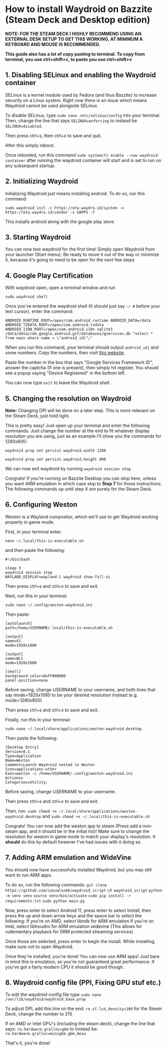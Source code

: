 # How to install Waydroid on Bazzite (Steam Deck and Desktop edition)

**NOTE: FOR THE STEAM DECK I HIGHLY RECOMMEND USING AN EXTERNAL DESK SETUP TO GET THIS WORKING, AT MINIMUM A KEYBOARD AND MOUSE IS RECOMMENDED.**

**This guide also has a lot of copy pasting to terminal. To copy from terminal, you use ctrl+shift+c, to paste you use ctrl+shift+v**

## 1. Disabling SELinux and enabling the Waydroid container
SELinux is a kernel module used by Fedora (and thus Bazzite) to increase security on a Linux system. Right now there is an issue which means Waydroid cannot be used alongside SELinux.

To disable SELinux, type `sudo nano /etc/selinux/config` into your terminal. Then, change the line that says `SELINUX=enforcing` to instead be `SELINUX=disabled`.

Then press ctrl+s, then ctrl+x to save and quit.

After this simply reboot.

Once rebooted, run this command `sudo systemctl enable --now waydroid-container` after running the waydroid container will start and is set to run on any subsequent startup.

## 2. Initializing Waydroid
Initializing Waydroid just means installing android. To do so, run this command:

`sudo waydroid init -c https://ota.waydro.id/system -v https://ota.waydro.id/vendor -s GAPPS -f`

This installs android along with the google play store.

## 3. Starting Waydroid
You can now test waydroid for the first time! Simply open Waydroid from your launcher (Start menu). Be ready to move it out of the way or minimize it, because it's going to need to be open for the next few steps

## 4. Google Play Certification
With waydroid open, open a terminal window and run

`sudo waydroid shell`

Once you've entered the waydroid shell (It should just say `:/ #` before your text cursor), enter the command:

`ANDROID_RUNTIME_ROOT=/apex/com.android.runtime ANDROID_DATA=/data ANDROID_TZDATA_ROOT=/apex/com.android.tzdata ANDROID_I18N_ROOT=/apex/com.android.i18n sqlite3 /data/data/com.google.android.gsf/databases/gservices.db "select * from main where name = \"android_id\";"`

When you run this command, your terminal should output `android_id|` and some numbers. Copy the numbers, then visit [this website](<https://www.google.com/android/uncertified>).

Paste the number in the box that says "Google Services Framework ID", answer the captcha (If one is present), then simply hit register. You should see a popup saying "Device Registered" in the bottom left.

You can now type `exit` to leave the Waydroid shell.

## 5. Changing the resolution on Waydroid
**Note:** Changing DPI will be done on a later step. This is more relevant on the Steam Deck, just hold tight.

This is pretty easy! Just open up your terminal and enter the following commands. Just change the number at the end to fit whatever display resolution you are using, just as an example I'll show you the commands for 1280x800:

`waydroid prop set persist.waydroid.width 1280`

`waydroid prop set persist.waydroid.height 800`

We can now exit waydroid by running `waydroid session stop`

Congrats! If you're running on Bazzite Desktop you can stop here, unless you want ARM emulation in which case skip to **Step 7** for those instructions. The following commands up until step X are purely for the Steam Deck.

## 6. Configuring Weston
Weston is a Wayland compositor, which we'll use to get Waydroid working properly in game mode.

First, in your terminal enter:

`nano ~/.local/this-is-executable.sh`

and then paste the following:
```
#!/bin/bash

sleep 3
waydroid session stop
WAYLAND_DISPLAY=wayland-1 waydroid show-full-ui
```
Then press ctrl+s and ctrl+x to save and exit.

Next, run this in your terminal:

`sudo nano ~/.config/weston-waydroid.ini`

Then paste:
```
[autolaunch]
path=/home/USERNAME/.local/this-is-executable.sh

[output]
name=X1
mode=1920x1080

[output]
name=WL1
mode=1920x1080

[shell]
background-color=0xFF000000
panel-position=none
```

Before saving, change USERNAME to your username, and both lines that say mode=1920x1080 to be your desired resolution instead (e.g. mode=1280x800)

Then press ctrl+s and ctrl+x to save and exit.

Finally, run this in your terminal:

`sudo nano ~/.local/share/applications/weston-waydroid.desktop`

Then paste the following:
```
[Desktop Entry]
Version=0.1
Type=Application
Name=Weston
Comment=Launch Waydroid nested in Weston
Icon=applications-other
Exec=weston -c /home/USERNAME/.config/weston-waydroid.ini
Actions=
Categories=Utility;
```
Before saving, change USERNAME to your username.

Then press ctrl+s and ctrl+x to save and exit.

Then, run:
`sudo chmod +x ~/.local/share/applications/weston-waydroid.desktop`
and
`sudo chmod +x ~/.local/this-is-executable.sh`

Congrats! You can now add the weston app to steam (Press add a non-steam app, and it should be in the initial list)! Make sure to change the resolution for weston in game mode to match your display's resolution. It **should** do this by default however I've had issues with it doing so.

## 7. Adding ARM emulation and WideVine
You should now have successfully installed Waydroid, but you may still want to run ARM apps.

To do so, run the following commands:
`git clone https://github.com/casualsnek/waydroid_script`
`cd waydroid_script`
`python -m venv venv`
`source venv/bin/activate`
`sudo pip install -r requirements.txt`
`sudo python main.py`

Now, press enter to select Android 11, press enter to select Install, then press the up and down arrow keys and the space bar to select the following: 
If you're on AMD, select libndk for ARM emulation
If you're on Intel, select libhoudini for ARM emulation
widevine (This allows for rudementary playback for DRM protected streaming services)

Once those are selected, press enter to begin the install. While installing, make sure not to open Waydroid.

Once they're installed, you're done! You can now use ARM apps! Just bare in mind this is emulation, so you're not guaranteed great performance. If you've got a fairly modern CPU it should be good though.

## 8. Waydroid config file (PPI, Fixing GPU stuf etc.)
To edit the waydroid config file type `sudo nano /var/lib/waydroid/waydroid_base.prop`

To adjust DPI, add this line on the end:
`ro.sf.lcd_density=100`
for the Steam Deck, change the number to 215

If on AMD or Intel GPU's (including the steam deck), change the line that says:
`ro.hardware.gralloc=gbm`
to instead be:
`ro.hardware.gralloc=minigbm_gbm_mesa`

That's it, you're done!
